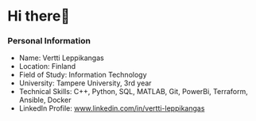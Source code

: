 # Hi there👋 

### Personal Information
- Name: Vertti Leppikangas
- Location: Finland
- Field of Study: Information Technology
- University: Tampere University, 3rd year
- Technical Skills: C++, Python, SQL, MATLAB, Git, PowerBi, Terraform, Ansible, Docker
- LinkedIn Profile: www.linkedin.com/in/vertti-leppikangas


